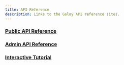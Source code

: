 ```yaml
---
title: API Reference
description: Links to the Galoy API reference sites.
---
```


### [Public API Reference](https://dev.galoy.io/public-api-reference.html)

### [Admin API Reference](https://dev.galoy.io/admin-api-reference.html)

### [Interactive Tutorial](/products/public-api)
